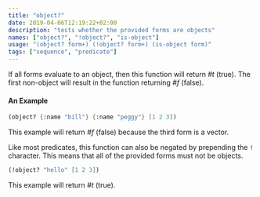 ```yaml
---
title: "object?"
date: 2019-04-06T12:19:22+02:00
description: "tests whether the provided forms are objects"
names: ["object?", "!object?", "is-object"]
usage: "(object? form+) (!object? form+) (is-object form)"
tags: ["sequence", "predicate"]
---
```

If all forms evaluate to an object, then this function will return _#t_ (true). The first non-object will result in the function returning _#f_ (false).

#### An Example

~~~scheme
(object? {:name "bill"} {:name "peggy"} [1 2 3])
~~~

This example will return _#f_ (false) because the third form is a vector.

Like most predicates, this function can also be negated by prepending the `!` character. This means that all of the provided forms must not be objects.

~~~scheme
(!object? "hello" [1 2 3])
~~~

This example will return _#t_ (true).
